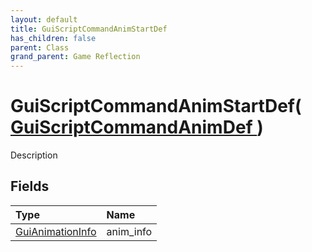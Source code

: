 ```yaml
---
layout: default
title: GuiScriptCommandAnimStartDef
has_children: false
parent: Class
grand_parent: Game Reflection
---
```

# GuiScriptCommandAnimStartDef( [ GuiScriptCommandAnimDef ](/riftbreaker-wiki/docs/game-reflection/classes/gui_script_command_anim_def/) )
Description 

## Fields

| Type | Name |
|:----------|:--------------|
| [GuiAnimationInfo](/riftbreaker-wiki/docs/game-reflection/classes/gui_animation_info/) | anim_info |

